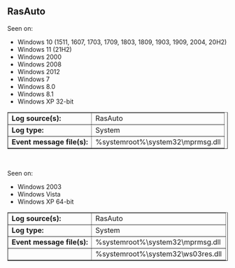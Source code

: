 ## RasAuto

Seen on:
* Windows 10 (1511, 1607, 1703, 1709, 1803, 1809, 1903, 1909, 2004, 20H2)
* Windows 11 (21H2)
* Windows 2000
* Windows 2008
* Windows 2012
* Windows 7
* Windows 8.0
* Windows 8.1
* Windows XP 32-bit

<table border="1" class="docutils">
  <tbody>
    <tr>
      <td><b>Log source(s):</b></td>
      <td>RasAuto</td>
    </tr>
    <tr>
      <td><b>Log type:</b></td>
      <td>System</td>
    </tr>
    <tr>
      <td><b>Event message file(s):</b></td>
      <td>%systemroot%\system32\mprmsg.dll</td>
    </tr>
  </tbody>
</table>

&nbsp;

Seen on:
* Windows 2003
* Windows Vista
* Windows XP 64-bit

<table border="1" class="docutils">
  <tbody>
    <tr>
      <td><b>Log source(s):</b></td>
      <td>RasAuto</td>
    </tr>
    <tr>
      <td><b>Log type:</b></td>
      <td>System</td>
    </tr>
    <tr>
      <td><b>Event message file(s):</b></td>
      <td>%systemroot%\system32\mprmsg.dll</td>
    </tr>
    <tr>
      <td>&nbsp;</td>
      <td>%systemroot%\system32\ws03res.dll</td>
    </tr>
  </tbody>
</table>

&nbsp;

